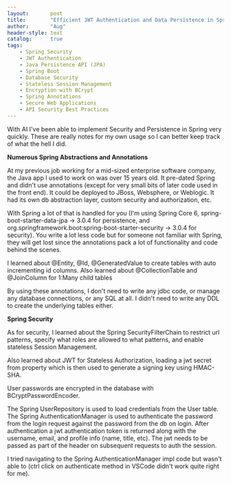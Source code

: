 ```yaml
---
layout:       post
title:        "Efficient JWT Authentication and Data Persistence in Spring Framework"
author:       "Aug"
header-style: text
catalog:      true
tags:
    - Spring Security
    - JWT Authentication
    - Java Persistence API (JPA)
    - Spring Boot
    - Database Security
    - Stateless Session Management
    - Encryption with BCrypt
    - Spring Annotations
    - Secure Web Applications
    - API Security Best Practices
---
```


With AI I've been able to implement Security and Persistence in Spring very quickly.  These are really notes for my own usage so I can better keep track of what the hell I did.

**Numerous Spring Abstractions and Annotations**

At my previous job working for a mid-sized enterprise software company, the Java app I used to work on was over 15 years old.  It pre-dated Spring and didn't use annotations (except for very small bits of later code used in the front end).  It could be deployed to JBoss, Websphere, or Weblogic.  It had its own db abstraction layer, custom security and authorization, etc.

With Spring a lot of that is handled for you (I'm using Spring Core 6, spring-boot-starter-data-jpa -> 3.0.4 for persistence, and org.springframework.boot:spring-boot-starter-security -> 3.0.4 for security).  You write a lot less code but for someone not familiar with Spring, they will get lost since the annotations pack a lot of functionality and
code behind the scenes.

I learned about @Entity, @Id, @GeneratedValue to create tables with auto incrementing
id columns.
Also learned about @CollectionTable and @JoinColumn for 1:Many child tables

By using these annotations, I don't need to write any jdbc code, or manage any database connections, or any SQL at all.  I didn't need to write any DDL to create the underlying tables either.

**Spring Security**

As for security, I learned about the Spring SecurityFilterChain to restrict url patterns, specify what roles are allowed to what patterns, and enable stateless Session Management.

Also learned about JWT for Stateless Authorization, loading a jwt secret from property which is then used to generate a signing key using HMAC-SHA.

User passwords are encrypted in the database with BCryptPasswordEncoder.

The Spring UserRepository is used to load credentials from the User table.  The Spring AuthenticationManager is used to authenticate the password from the login request against the
password from the db on login.  After authentication a jwt authentication token is returned along with the username, email, and profile info (name, title, etc).  The jwt needs to be passed as part of the header on subsequent requests to auth the session.

I tried navigating to the Spring AuthenticationManager impl code but wasn't able to (ctrl click on authenticate method in VSCode didn't work quite right for me).





